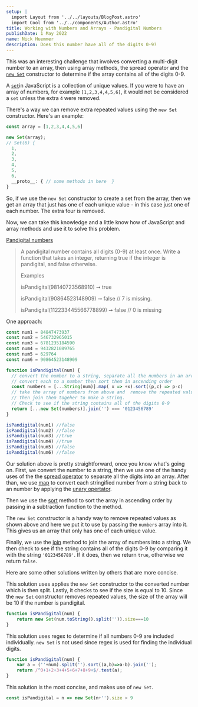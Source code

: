 ```yaml
---
setup: |
  import Layout from '../../layouts/BlogPost.astro'
  import Cool from '../../components/Author.astro'
title: Working with Numbers and Arrays - Pandigital Numbers 
publishDate: 1 May 2022
name: Nick Huemmer
description: Does this number have all of the digits 0-9?
---
```


<Cool name={frontmatter.name} href="https://twitter.com/nickhuemmer" client:load />

This was an interesting challenge that involves converting a multi-digit number to an array, then using array methods, the spread operator and the [`new Set`](https://developer.mozilla.org/en-US/docs/Web/JavaScript/Reference/Global_Objects/Set) constructor to determine if the array contains all of the digits 0-9.

A [`set`](https://developer.mozilla.org/en-US/docs/Web/JavaScript/Reference/Global_Objects/Set#description)in JavaScript is a collection of unique values.  If you were to have an array of numbers, for example `[1,2,3,4,4,5,6]`, it would not be considered a `set` unless the extra  `4` were removed.  

There's a way we can remove extra repeated values using the `new Set` constructor.  Here's an example:

```javascript
const array = [1,2,3,4,4,5,6]

new Set(array);
// Set(6) {
  1,
  2,
  3,
  4,
  5,
  6,
  __proto__: { // some methods in here  }
}
```

So, if we use the `new Set` constructor to create a set from the array, then we get an array that just has one of each unique value  - in this case just one of each number.  The extra four is removed.

Now, we can take this knowledge and a little know how of JavaScript and  array methods and use it to solve this problem.

[Pandigital numbers](https://edabit.com/challenge/NXTrfGBXTKg3Z9jkz)
>A pandigital number contains all digits (0-9) at least once. Write a function that takes an integer, returning true if the integer is pandigital, and false otherwise.
>
>
>Examples
>
>isPandigital(98140723568910) ➞ true
>
>isPandigital(90864523148909) ➞ false
>// 7 is missing.
>
>isPandigital(112233445566778899) ➞ false
> // 0 is missing

One approach:

```javascript
const num1 = 84847473937
const num2 = 546732965015
const num3 = 6781235184590
const num4 = 9432821089765
const num5 = 629764
const num6 = 90864523148909

function isPandigital(num) {
  // convert the number to a string, separate all the numbers in an array, 
  // convert each to a number then sort them in ascending order
  const numbers = [...String(num)].map( x => +x).sort((p,c) => p-c)
  // take the array of numbers from above and  remove the repeated values, 
  // then join them togeher to make a string.  
  // Check to see if the string contains all of the digits 0-9
  return [...new Set(numbers)].join('') === '0123456789' 
}

isPandigital(num1) //false
isPandigital(num2) //false
isPandigital(num3) //true
isPandigital(num4) //true
isPandigital(num5) //false
isPandigital(num6) //false
```

Our solution above is pretty straightforward, once you know what's going on.  First, we convert the number to a string, then we use one of the handy uses of the the [spread operator](https://developer.mozilla.org/en-US/docs/Web/JavaScript/Reference/Operators/Spread_syntax)  to separate all the digits into an array.  After than, we use [map](https://developer.mozilla.org/en-US/docs/Web/JavaScript/Reference/Global_Objects/Array/map) to convert each stringified number from a string back to an number by applying the [unary opertator](https://developer.mozilla.org/en-US/docs/Web/JavaScript/Reference/Operators/Unary_plus#description).  

Then we use the [sort](https://developer.mozilla.org/en-US/docs/Web/JavaScript/Reference/Global_Objects/Array/sort) method to sort the array in ascending order by passing in a subtraction function to the method.  

The `new Set` constructor is a handy way to remove repeated values as shown above and here we put it to use by passing the `numbers` array into it.   This gives us an array that only has one of each unique value.  

Finally, we use the [join](https://developer.mozilla.org/en-US/docs/Web/JavaScript/Reference/Global_Objects/Array/join) method to join the array of numbers into a string.  We then check to see if the string contains all of the digits 0-9 by comparing it with the string `'0123456789'`.  If it does, then we return `true`, otherwise we return `false`.

Here are some other solutions written by others that are more concise.

This solution uses applies the `new Set` constructor to the converted number which is then split.  Lastly, it checks to see if the size is equal to 10.  Since the `new Set` constructor removes repeated values, the size of the array will be 10 if the number is pandigital.

```javascript
function isPandigital(num) {
	return new Set(num.toString().split('')).size===10
}
```
This solution uses regex to determine if all numbers 0-9 are included individually.  `new Set` is not used since regex is used for finding the individual digits.

```javascript
function isPandigital(num) {
	var a = (''+num).split('').sort((a,b)=>a-b).join('');
	return /^0+1+2+3+4+5+6+7+8+9+$/.test(a);
}
```

This solution is the most concise, and makes use of `new Set`.
```javascript
const isPandigital = n => new Set(n+'').size > 9